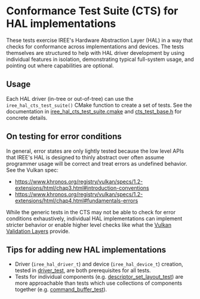 # Conformance Test Suite (CTS) for HAL implementations

These tests exercise IREE's Hardware Abstraction Layer (HAL) in a way that
checks for conformance across implementations and devices. The tests themselves
are structured to help with HAL driver development by using individual features
in isolation, demonstrating typical full-system usage, and pointing out where
capabilities are optional.

## Usage

Each HAL driver (in-tree or out-of-tree) can use the `iree_hal_cts_test_suite()`
CMake function to create a set of tests. See the documentation in
[iree_hal_cts_test_suite.cmake](../../build_tools/cmake/iree_hal_cts_test_suite.cmake)
and [cts_test_base.h](cts_test_base.h) for concrete details.

## On testing for error conditions

In general, error states are only lightly tested because the low level APIs that
IREE's HAL is designed to thinly abstract over often assume programmer usage
will be correct and treat errors as undefined behavior. See the Vulkan spec:

* https://www.khronos.org/registry/vulkan/specs/1.2-extensions/html/chap3.html#introduction-conventions
* https://www.khronos.org/registry/vulkan/specs/1.2-extensions/html/chap4.html#fundamentals-errors

While the generic tests in the CTS may not be able to check for error conditions
exhaustively, individual HAL implementations can implement stricter behavior
or enable higher level checks like what the
[Vulkan Validation Layers](https://github.com/KhronosGroup/Vulkan-ValidationLayers)
provide.

## Tips for adding new HAL implementations

* Driver (`iree_hal_driver_t`) and device (`iree_hal_device_t`) creation, tested
  in [driver_test](driver_test.h), are both prerequisites for all tests.
* Tests for individual components (e.g.
  [descriptor_set_layout_test](descriptor_set_layout_test.h)) are more
  approachable than tests which use collections of components together (e.g.
  [command_buffer_test](command_buffer_test.h)).
